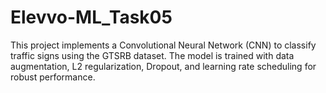 # Elevvo-ML_Task05
This project implements a Convolutional Neural Network (CNN) to classify traffic signs using the GTSRB dataset. The model is trained with data augmentation, L2 regularization, Dropout, and learning rate scheduling for robust performance.
